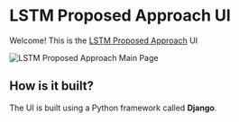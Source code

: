 # LSTM Proposed Approach UI

Welcome! This is the [LSTM Proposed Approach](https://link.springer.com/chapter/10.1007/978-3-030-26619-6_19) UI

![LSTM Proposed Approach Main Page]()

## How is it built?

The UI is built using a Python framework called **Django**.

